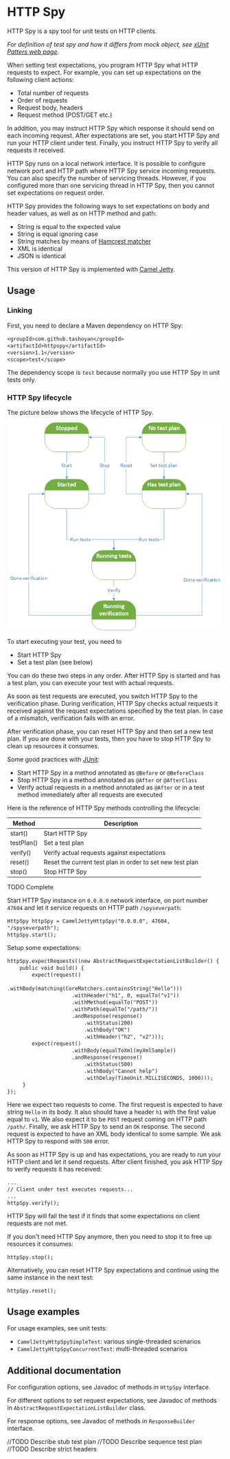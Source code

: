 # HTTP Spy

HTTP Spy is a spy tool for unit tests on HTTP clients.

_For definition of test spy and how it differs from mock object, see
[xUnit Patters web page](http://xunitpatterns.com/Mocks,%20Fakes,%20Stubs%20and%20Dummies.html)._

When setting test expectations, you program HTTP Spy what HTTP requests to
expect. For example, you can set up expectations on the following client
actions:

* Total number of requests
* Order of requests
* Request body, headers
* Request method (POST/GET etc.)

In addition, you may instruct HTTP Spy which response it should send on each
incoming request. After expectations are set, you start HTTP Spy and run your
HTTP client under test. Finally, you instruct HTTP Spy to verify all requests
it received.

HTTP Spy runs on a local network interface. It is possible to configure network
port and HTTP path where HTTP Spy service incoming requests. You can also
specify the number of servicing threads. However, if you configured more than
one servicing thread in HTTP Spy, then you cannot set expectations on request
order.

HTTP Spy provides the following ways to set expectations on body and header
values, as well as on HTTP method and path:

* String is equal to the expected value
* String is equal ignoring case
* String matches by means of [Hamcrest matcher](http://hamcrest.org/)
* XML is identical
* JSON is identical

This version of HTTP Spy is implemented with [Camel Jetty](http://camel.apache.org/jetty.html).

## Usage


### Linking

First, you need to declare a Maven dependency on HTTP Spy:

    <groupId>com.github.tashoyan</groupId>
    <artifactId>httpspy</artifactId>
    <version>1.1</version>
    <scope>test</scope>

The dependency scope is `test` because normally you use HTTP Spy in unit tests
only.

### HTTP Spy lifecycle

The picture below shows the lifecycle of HTTP Spy.

![HTTP Spy lifecycle](./images/lifecycle.png)

To start executing your test, you need to

* Start HTTP Spy
* Set a test plan (see below)

You can do these two steps in any order. After HTTP Spy is started and has
a test plan, you can execute your test with actual requests.

As soon as test requests are executed, you switch HTTP Spy to the verification
phase. During verification, HTTP Spy checks actual requests it received against
the request expectations specified by the test plan. In case of a mismatch,
verification fails with an error.

After verification phase, you can reset HTTP Spy and then set a new test plan.
If you are done with your tests, then you have to stop HTTP Spy to clean up
resources it consumes.

Some good practices with [JUnit](http://junit.org):

* Start HTTP Spy in a method annotated as `@Before` or `@BeforeClass`
* Stop HTTP Spy in a method annotated as `@After` or `@AfterClass`
* Verify actual requests in a method annotated as `@After` or in a test method
immediately after all requests are executed

Here is the reference of HTTP Spy methods controlling the lifecycle:

Method  | Description
------- | -----------
start() | Start HTTP Spy
testPlan() | Set a test plan
verify() | Verify actual requests against expectations
reset() | Reset the current test plan in order to set new test plan
stop() | Stop HTTP Spy


TODO Complete

Start HTTP Spy instance on `0.0.0.0` network interface, on port number `47604`
and let it service requests on HTTP path `/spyseverpath`:

    HttpSpy httpSpy = CamelJettyHttpSpy("0.0.0.0", 47604, "/spyseverpath");
    httpSpy.start();

Setup some expectations:

    httpSpy.expectRequests((new AbstractRequestExpectationListBuilder() {
        public void build() {
            expect(request()
                         .withBody(matching(CoreMatchers.containsString("Hello")))
                         .withHeader("h1", 0, equalTo("v1"))
                         .withMethod(equalTo("POST"))
                         .withPath(equalTo("/path/"))
                         .andResponse(response()
                             .withStatus(200)
                             .withBody("OK")
                             .withHeader("h2", "v2")));
            expect(request()
                         .withBody(equalToXml(myXmlSample))
                         .andResponse(response()
                             .withStatus(500)
                             .withBody("Cannot help")
                             .withDelay(TimeUnit.MILLISECONDS, 1000)));
         }
    });

Here we expect two requests to come. The first request is expected to have
string `Hello` in its body. It also should have a header `h1` with the first
value equal to `v1`. We also expect it to be `POST` request coming on HTTP path
`/path/`. Finally, we ask HTTP Spy to send an `OK` response.
The second request is expected to have an XML body identical to some sample. We
ask HTTP Spy to respond with `500` error.

As soon as HTTP Spy is up and has expectations, you are ready to run your HTTP client
and let it send requests. After client finished, you ask HTTP Spy to verify
requests it has received:

    ...
    // Client under test executes requests...
    ...
    httpSpy.verify();

HTTP Spy will fail the test if it finds that some expectations on client
requests are not met.

If you don't need HTTP Spy anymore, then you need to stop it to free up
resources it consumes:

    httpSpy.stop();

Alternatively, you can reset HTTP Spy expectations and continue using the same
instance in the next test:

    httpSpy.reset();

## Usage examples

For usage examples, see unit tests:

* `CamelJettyHttpSpySimpleTest`: various single-threaded scenarios
* `CamelJettyHttpSpyConcurrentTest`: multi-threaded scenarios


## Additional documentation

For configuration options, see Javadoc of methods in `HttpSpy` interface.

For different options to set request expectations, see Javadoc of methods in
`AbstractRequestExpectationListBuilder` class.

For response options, see Javadoc of methods in `ResponseBuilder` interface.

//TODO Describe stub test plan
//TODO Describe sequence test plan
//TODO Describe strict headers
